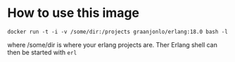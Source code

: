 # How to use this image

`docker run -t -i -v /some/dir:/projects graanjonlo/erlang:18.0 bash -l`

where /some/dir is where your erlang projects are. Ther Erlang shell can then be started with `erl`

